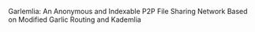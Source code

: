 Garlemlia: An Anonymous and Indexable P2P File Sharing Network Based on Modified Garlic Routing and Kademlia